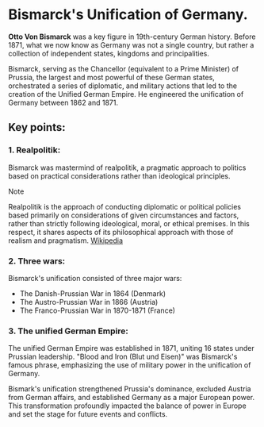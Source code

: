 # Bismarck's Unification of Germany.

**Otto Von Bismarck** was a key figure in 19th-century German history. Before 1871,
what we now know as Germany was not a single country, but rather a collection of
independent states, kingdoms and principalities.

Bismarck, serving as the Chancellor (equivalent to a Prime Minister) of Prussia,
the largest and most powerful of these German states, orchestrated a series of
diplomatic, and military actions that led to the creation of the Unified German
Empire. He engineered the unification of Germany between 1862 and 1871.

## Key points:

### 1. Realpolitik:

Bismarck was mastermind of realpolitik, a pragmatic approach to politics based on
practical considerations rather than ideological principles.

> [!NOTE]
> Realpolitik is the approach of conducting diplomatic or political policies based primarily
> on considerations of given circumstances and factors, rather than strictly following
> ideological, moral, or ethical premises. In this respect, it shares aspects of its
> philosophical approach with those of realism and pragmatism. [Wikipedia](https://en.wikipedia.org/wiki/Realpolitik)

### 2. Three wars:

Bismarck's unification consisted of three major wars:

- The Danish-Prussian War in 1864 (Denmark)
- The Austro-Prussian War in 1866 (Austria)
- The Franco-Prussian War in 1870-1871 (France)

### 3. The unified German Empire:

The unified German Empire was established in 1871, uniting 16 states under
Prussian leadership. "Blood and Iron (Blut und Eisen)" was Bismarck's famous phrase,
emphasizing the use of military power in the unification of Germany.

Bismark's unification strengthened Prussia's dominance, excluded Austria from
German affairs, and established Germany as a major European power. This transformation
profoundly impacted the balance of power in Europe and set the stage for future events
and conflicts.
